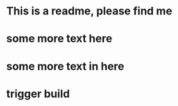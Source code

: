 # This is a readme, please find me

# some more text here

# some more text in here

# trigger build
